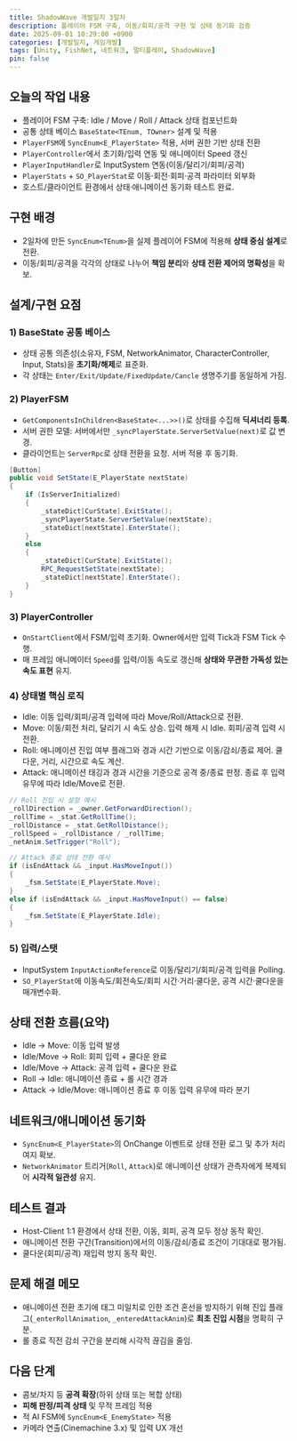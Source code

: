 ```yaml
---
title: ShadowWave 개발일지 3일차
description: 플레이어 FSM 구축, 이동/회피/공격 구현 및 상태 동기화 검증
date: 2025-09-01 10:29:00 +0900
categories: [개발일지, 게임개발]
tags: [Unity, FishNet, 네트워크, 멀티플레이, ShadowWave]
pin: false
---
```


## 오늘의 작업 내용

- 플레이어 FSM 구축: Idle / Move / Roll / Attack 상태 컴포넌트화
- 공통 상태 베이스 `BaseState<TEnum, TOwner>` 설계 및 적용
- `PlayerFSM`에 `SyncEnum<E_PlayerState>` 적용, 서버 권한 기반 상태 전환
- `PlayerController`에서 초기화/입력 연동 및 애니메이터 Speed 갱신
- `PlayerInputHandler`로 InputSystem 연동(이동/달리기/회피/공격)
- `PlayerStats` + `SO_PlayerStat`로 이동·회전·회피·공격 파라미터 외부화
- 호스트/클라이언트 환경에서 상태·애니메이션 동기화 테스트 완료.

## 구현 배경

- 2일차에 만든 `SyncEnum<TEnum>`을 실제 플레이어 FSM에 적용해 **상태 중심 설계**로 전환.
- 이동/회피/공격을 각각의 상태로 나누어 **책임 분리**와 **상태 전환 제어의 명확성**을 확보.

## 설계/구현 요점

### 1) BaseState 공통 베이스

- 상태 공통 의존성(소유자, FSM, NetworkAnimator, CharacterController, Input, Stats)을 **초기화/해제**로 표준화.
- 각 상태는 `Enter/Exit/Update/FixedUpdate/Cancle` 생명주기를 동일하게 가짐.

### 2) PlayerFSM

- `GetComponentsInChildren<BaseState<...>>()`로 상태를 수집해 **딕셔너리 등록**.
- 서버 권한 모델: 서버에서만 `_syncPlayerState.ServerSetValue(next)`로 값 변경.
- 클라이언트는 `ServerRpc`로 상태 전환을 요청. 서버 적용 후 동기화.

```csharp
[Button]
public void SetState(E_PlayerState nextState)
{
    if (IsServerInitialized)
    {
        _stateDict[CurState].ExitState();
        _syncPlayerState.ServerSetValue(nextState);
        _stateDict[nextState].EnterState();
    }
    else
    {
        _stateDict[CurState].ExitState();
        RPC_RequestSetState(nextState);
        _stateDict[nextState].EnterState();
    }
}
```

### 3) PlayerController

- `OnStartClient`에서 FSM/입력 초기화. Owner에서만 입력 Tick과 FSM Tick 수행.
- 매 프레임 애니메이터 `Speed`를 입력/이동 속도로 갱신해 **상태와 무관한 가독성 있는 속도 표현** 유지.

### 4) 상태별 핵심 로직

- Idle: 이동 입력/회피/공격 입력에 따라 Move/Roll/Attack으로 전환.
- Move: 이동/회전 처리, 달리기 시 속도 상승. 입력 해제 시 Idle. 회피/공격 입력 시 전환.
- Roll: 애니메이션 진입 여부 플래그와 경과 시간 기반으로 이동/감쇠/종료 제어. 쿨다운, 거리, 시간으로 속도 계산.
- Attack: 애니메이션 태깅과 경과 시간을 기준으로 공격 중/종료 판정. 종료 후 입력 유무에 따라 Idle/Move로 전환.

```csharp
// Roll 진입 시 설정 예시
_rollDirection = _owner.GetForwardDirection();
_rollTime = _stat.GetRollTime();
_rollDistance = _stat.GetRollDistance();
_rollSpeed = _rollDistance / _rollTime;
_netAnim.SetTrigger("Roll");
```

```csharp
// Attack 종료 상태 전환 예시
if (isEndAttack && _input.HasMoveInput())
{
    _fsm.SetState(E_PlayerState.Move);
}
else if (isEndAttack && _input.HasMoveInput() == false)
{
    _fsm.SetState(E_PlayerState.Idle);
}
```

### 5) 입력/스탯

- InputSystem `InputActionReference`로 이동/달리기/회피/공격 입력을 Polling.
- `SO_PlayerStat`에 이동속도/회전속도/회피 시간·거리·쿨다운, 공격 시간·쿨다운을 매개변수화.

## 상태 전환 흐름(요약)

- Idle → Move: 이동 입력 발생
- Idle/Move → Roll: 회피 입력 + 쿨다운 완료
- Idle/Move → Attack: 공격 입력 + 쿨다운 완료
- Roll → Idle: 애니메이션 종료 + 롤 시간 경과
- Attack → Idle/Move: 애니메이션 종료 후 이동 입력 유무에 따라 분기

## 네트워크/애니메이션 동기화

- `SyncEnum<E_PlayerState>`의 OnChange 이벤트로 상태 전환 로그 및 추가 처리 여지 확보.
- `NetworkAnimator` 트리거(`Roll`, `Attack`)로 애니메이션 상태가 관측자에게 복제되어 **시각적 일관성** 유지.

## 테스트 결과

- Host-Client 1:1 환경에서 상태 전환, 이동, 회피, 공격 모두 정상 동작 확인.
- 애니메이션 전환 구간(Transition)에서의 이동/감쇠/종료 조건이 기대대로 평가됨.
- 쿨다운(회피/공격) 재입력 방지 동작 확인.

## 문제 해결 메모

- 애니메이션 전환 초기에 태그 미일치로 인한 조건 혼선을 방지하기 위해
  진입 플래그(`_enterRollAnimation`, `_enteredAttackAnim`)로 **최초 진입 시점**을 명확히 구분.
- 롤 종료 직전 감쇠 구간을 분리해 시각적 끊김을 줄임.

## 다음 단계

- 콤보/차지 등 **공격 확장**(하위 상태 또는 복합 상태)
- **피해 판정/피격 상태** 및 무적 프레임 적용
- 적 AI FSM에 `SyncEnum<E_EnemyState>` 적용
- 카메라 연출(Cinemachine 3.x) 및 입력 UX 개선


